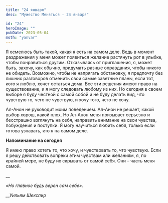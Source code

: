 ```yaml
---
title: "24 января"
desc: "Мужество Меняться - 24 января"

id: "24"
heroImage: ""
pubDate: 2023-05-04
moth: "yanvar"
---
```


Я осмелюсь быть такой, какая я есть на самом деле. Ведь в момент раздражения у
меня может появиться желание растянуть рот в улыбке, чтобы понравиться другим.
Отказываясь от приглашения, я, может быть, захочу, как обычно, придумать
разные оправдания, чтобы никого не обидеть. Возможно, чтобы не напрягать
обстановку, я предпочту без лишних разговоров отменить свои самые заветные
планы, если тот, кого я люблю, хочет остаться дома. Все эти решения имеют
право на существование, и я могу следовать любому из них. Но сегодня в своем
выборе я буду честной с самой собой и не буду делать вид, что чувствую то,
чего не чувствую, и хочу того, чего не хочу.

Ал-Анон не руководит моим поведением. Ал-Анон не решает, какой выбор хорош,
какой плох. Но Ал-Анон меня призывает серьезно и бесстрашно взглянуть на себя,
направить внимание на свои чувства, побуждения и поступки. Я могу научиться
любить себя, только если готова узнавать, кто я на самом деле.

**Напоминание на сегодня**

Я имею право хотеть то, что хочу, и чувствовать то, что чувствую. Если я решу
действовать вопреки этим чувствам или желаниям, я, по крайней мере, не буду их
скрывать от самой себя. Они – часть меня самой.

\_\_

_«Но главное будь верен сам себе»._

_\_\_Уильям Шекспир_
